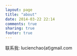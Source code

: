 ```yaml
---
layout: page
title: "about"
date: 2014-03-22 22:14
comments: true
sharing: true
footer: true
---
```


联系我: lucienchao(at)gmail.com

